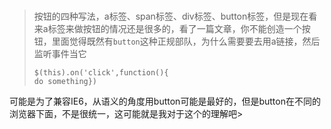 ### 
> 按钮的四种写法，a标签、span标签、div标签、button标签，但是现在看来a标签来做按钮的情况还是很多的，看了一篇文章，你不能创造一个按钮，里面觉得既然有`button`这种正规部队，为什么需要要去用a链接，然后监听事件当它
>```
> $(this).on('click',function(){
> do something})
> ```
可能是为了兼容IE6，从语义的角度用button可能是最好的，但是button在不同的浏览器下面，不是很统一，这可能就是我对于这个的理解吧> 